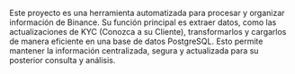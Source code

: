 Este proyecto es una herramienta automatizada para procesar y organizar información de Binance. Su función principal es extraer datos, como las actualizaciones de KYC (Conozca a su Cliente), transformarlos y cargarlos de manera eficiente en una base de datos PostgreSQL. Esto permite mantener la información centralizada, segura y actualizada para su posterior consulta y análisis.